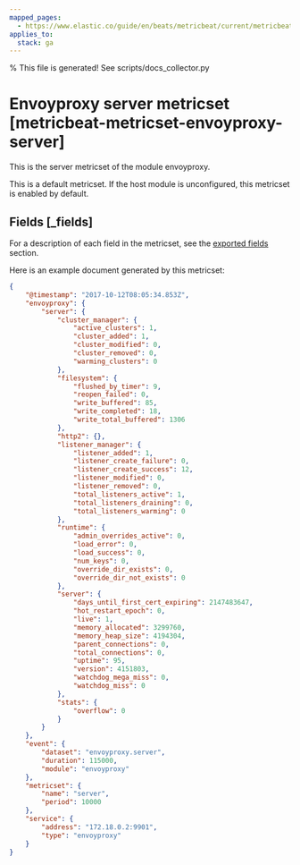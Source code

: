 ```yaml
---
mapped_pages:
  - https://www.elastic.co/guide/en/beats/metricbeat/current/metricbeat-metricset-envoyproxy-server.html
applies_to:
  stack: ga
---
```


% This file is generated! See scripts/docs_collector.py

# Envoyproxy server metricset [metricbeat-metricset-envoyproxy-server]

This is the server metricset of the module envoyproxy.

This is a default metricset. If the host module is unconfigured, this metricset is enabled by default.

## Fields [_fields]

For a description of each field in the metricset, see the [exported fields](/reference/metricbeat/exported-fields-envoyproxy.md) section.

Here is an example document generated by this metricset:

```json
{
    "@timestamp": "2017-10-12T08:05:34.853Z",
    "envoyproxy": {
        "server": {
            "cluster_manager": {
                "active_clusters": 1,
                "cluster_added": 1,
                "cluster_modified": 0,
                "cluster_removed": 0,
                "warming_clusters": 0
            },
            "filesystem": {
                "flushed_by_timer": 9,
                "reopen_failed": 0,
                "write_buffered": 85,
                "write_completed": 18,
                "write_total_buffered": 1306
            },
            "http2": {},
            "listener_manager": {
                "listener_added": 1,
                "listener_create_failure": 0,
                "listener_create_success": 12,
                "listener_modified": 0,
                "listener_removed": 0,
                "total_listeners_active": 1,
                "total_listeners_draining": 0,
                "total_listeners_warming": 0
            },
            "runtime": {
                "admin_overrides_active": 0,
                "load_error": 0,
                "load_success": 0,
                "num_keys": 0,
                "override_dir_exists": 0,
                "override_dir_not_exists": 0
            },
            "server": {
                "days_until_first_cert_expiring": 2147483647,
                "hot_restart_epoch": 0,
                "live": 1,
                "memory_allocated": 3299760,
                "memory_heap_size": 4194304,
                "parent_connections": 0,
                "total_connections": 0,
                "uptime": 95,
                "version": 4151803,
                "watchdog_mega_miss": 0,
                "watchdog_miss": 0
            },
            "stats": {
                "overflow": 0
            }
        }
    },
    "event": {
        "dataset": "envoyproxy.server",
        "duration": 115000,
        "module": "envoyproxy"
    },
    "metricset": {
        "name": "server",
        "period": 10000
    },
    "service": {
        "address": "172.18.0.2:9901",
        "type": "envoyproxy"
    }
}
```
